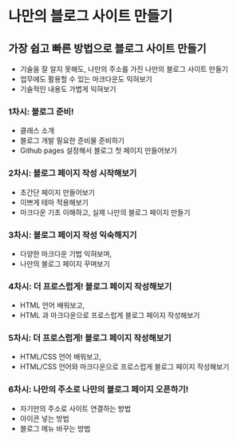 # 나만의 블로그 사이트 만들기

## 가장 쉽고 빠른 방법으로 블로그 사이트 만들기 
- 기술을 잘 알지 못해도, 나만의 주소를 가진 나만의 블로그 사이트 만들기
- 업무에도 활용할 수 있는 마크다운도 익혀보기
- 기술적인 내용도 가볍게 익혀보기

### 1차시: 블로그 준비!
- 클래스 소개
- 블로그 개발 필요한 준비물 준비하기
- Github pages 설정해서 블로그 첫 페이지 만들어보기
 
### 2차시: 블로그 페이지 작성 시작해보기
- 초간단 페이지 만들어보기
- 이쁘게 테마 적용해보기
- 마크다운 기초 이해하고, 실제 나만의 블로그 페이지 만들기

### 3차시: 블로그 페이지 작성 익숙해지기
- 다양한 마크다운 기법 익혀보며, 
- 나만의 블로그 페이지 꾸며보기
 
### 4차시: 더 프로스럽게! 블로그 페이지 작성해보기
- HTML 언어 배워보고,
- HTML 과 마크다운으로 프로스럽게 블로그 페이지 작성해보기
 
### 5차시: 더 프로스럽게! 블로그 페이지 작성해보기
- HTML/CSS 언어 배워보고,
- HTML/CSS 언어와 마크다운으로 프로스럽게 블로그 페이지 작성해보기

### 6차시: 나만의 주소로 나만의 블로그 페이지 오픈하기!
- 자기만의 주소로 사이트 연결하는 방법
- 아이콘 넣는 방법
- 블로그 메뉴 바꾸는 방법
